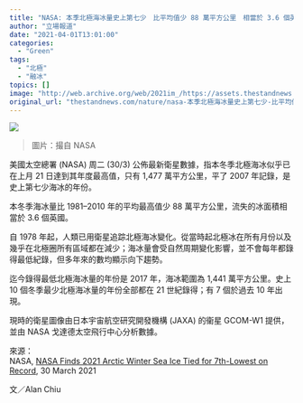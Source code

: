 ```yaml
---
title: "NASA: 本季北極海冰量史上第七少　比平均值少 88 萬平方公里　相當於 3.6 個英國"
author: "立場報道"
date: "2021-04-01T13:01:00"
categories:
  - "Green"
tags:
  - "北極"
  - "融冰"
topics: []
image: "http://web.archive.org/web/2021im_/https://assets.thestandnews.com/media/photos/20210401-06_aViLr.png"
original_url: "thestandnews.com/nature/nasa-本季北極海冰量史上第七少-比平均值少-88-萬平方公里-相當於-3-6-個英國"
---
```

![](http://web.archive.org/web/2021im_/https://assets.thestandnews.com/media/photos/20210401-06_aViLr.png)
> 圖片：撮自 NASA

美國太空總署 (NASA) 周二 (30/3) 公佈最新衛星數據，指本冬季北極海冰似乎已在上月 21 日達到其年度最高值，只有 1,477 萬平方公里，平了 2007 年記錄，是史上第七少海冰的年份。

本冬季海冰量比 1981–2010 年的平均最高值少 88 萬平方公里，流失的冰面積相當於 3.6 個英國。

自 1978 年起，人類已用衛星追踪北極海冰變化。從當時起北極冰在所有月份以及幾乎在北極圈所有區域都在減少；海冰量會受自然周期變化影響，並不會每年都錄得最低紀錄，但多年來的數均顯示向下趨勢。

迄今錄得最低北極海冰量的年份是 2017 年，海冰範圍為 1,441 萬平方公里。史上 10 個冬季最少北極海冰量的年份全部都在 21 世紀錄得；有 7 個於過去 10 年出現。

現時的衛星圖像由日本宇宙航空研究開發機構 (JAXA) 的衞星 GCOM-W1 提供，並由 NASA 戈達德太空飛行中心分析數據。

來源：  
NASA, [NASA Finds 2021 Arctic Winter Sea Ice Tied for 7th-Lowest on Record](http://web.archive.org/web/20211229101854/https://www.nasa.gov/feature/goddard/2021/nasa-finds-2021-arctic-winter-sea-ice-tied-for-7th-lowest-on-record), 30 March 2021

文／Alan Chiu